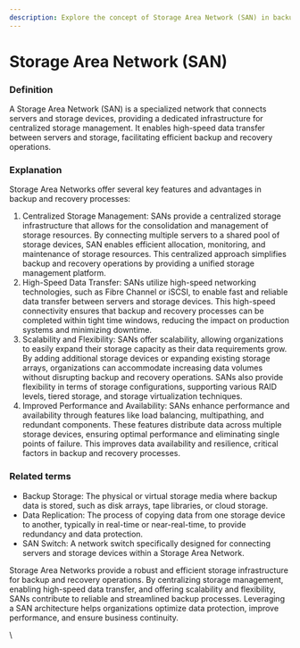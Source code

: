 ```yaml
---
description: Explore the concept of Storage Area Network (SAN) in backup and recovery.
---
```


# Storage Area Network (SAN)

### Definition

A Storage Area Network (SAN) is a specialized network that connects servers and storage devices, providing a dedicated infrastructure for centralized storage management. It enables high-speed data transfer between servers and storage, facilitating efficient backup and recovery operations.

### Explanation

Storage Area Networks offer several key features and advantages in backup and recovery processes:

1. Centralized Storage Management: SANs provide a centralized storage infrastructure that allows for the consolidation and management of storage resources. By connecting multiple servers to a shared pool of storage devices, SAN enables efficient allocation, monitoring, and maintenance of storage resources. This centralized approach simplifies backup and recovery operations by providing a unified storage management platform.
2. High-Speed Data Transfer: SANs utilize high-speed networking technologies, such as Fibre Channel or iSCSI, to enable fast and reliable data transfer between servers and storage devices. This high-speed connectivity ensures that backup and recovery processes can be completed within tight time windows, reducing the impact on production systems and minimizing downtime.
3. Scalability and Flexibility: SANs offer scalability, allowing organizations to easily expand their storage capacity as their data requirements grow. By adding additional storage devices or expanding existing storage arrays, organizations can accommodate increasing data volumes without disrupting backup and recovery operations. SANs also provide flexibility in terms of storage configurations, supporting various RAID levels, tiered storage, and storage virtualization techniques.
4. Improved Performance and Availability: SANs enhance performance and availability through features like load balancing, multipathing, and redundant components. These features distribute data across multiple storage devices, ensuring optimal performance and eliminating single points of failure. This improves data availability and resilience, critical factors in backup and recovery processes.

### Related terms

* Backup Storage: The physical or virtual storage media where backup data is stored, such as disk arrays, tape libraries, or cloud storage.
* Data Replication: The process of copying data from one storage device to another, typically in real-time or near-real-time, to provide redundancy and data protection.
* SAN Switch: A network switch specifically designed for connecting servers and storage devices within a Storage Area Network.

Storage Area Networks provide a robust and efficient storage infrastructure for backup and recovery operations. By centralizing storage management, enabling high-speed data transfer, and offering scalability and flexibility, SANs contribute to reliable and streamlined backup processes. Leveraging a SAN architecture helps organizations optimize data protection, improve performance, and ensure business continuity.

\
